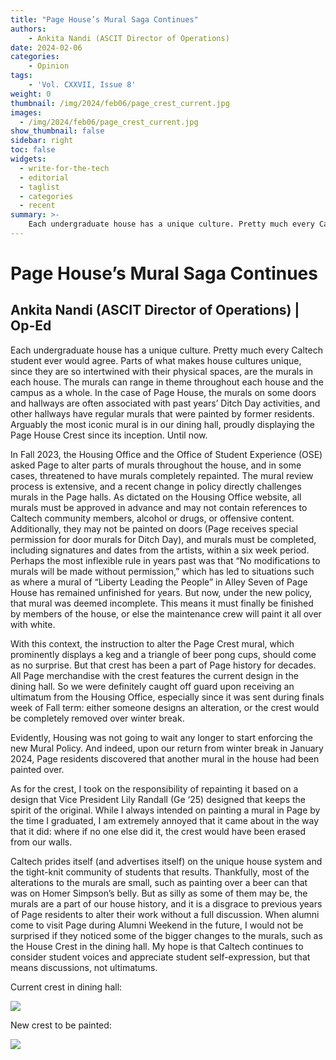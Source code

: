 ```yaml
---
title: "Page House’s Mural Saga Continues"
authors: 
    - Ankita Nandi (ASCIT Director of Operations)
date: 2024-02-06
categories:
    - Opinion
tags:
    - 'Vol. CXXVII, Issue 8'
weight: 0
thumbnail: /img/2024/feb06/page_crest_current.jpg
images:
  - /img/2024/feb06/page_crest_current.jpg
show_thumbnail: false
sidebar: right
toc: false
widgets:
  - write-for-the-tech
  - editorial
  - taglist
  - categories
  - recent
summary: >-
    Each undergraduate house has a unique culture. Pretty much every Caltech student ever would agree. Parts of what makes house cultures unique, since they are so intertwined with their physical spaces, are the murals in each house.
---
```



# Page House’s Mural Saga Continues


## Ankita Nandi (ASCIT Director of Operations) | Op-Ed

Each undergraduate house has a unique culture. Pretty much every Caltech student ever would agree. Parts of what makes house cultures unique, since they are so intertwined with their physical spaces, are the murals in each house. The murals can range in theme throughout each house and the campus as a whole. In the case of Page House, the murals on some doors and hallways are often associated with past years’ Ditch Day activities, and other hallways have regular murals that were painted by former residents. Arguably the most iconic mural is in our dining hall, proudly displaying the Page House Crest since its inception. Until now.

In Fall 2023, the Housing Office and the Office of Student Experience (OSE) asked Page to alter parts of murals throughout the house, and in some cases, threatened to have murals completely repainted. The mural review process is extensive, and a recent change in policy directly challenges murals in the Page halls. As dictated on the Housing Office website, all murals must be approved in advance and may not contain references to Caltech community members, alcohol or drugs, or offensive content. Additionally, they may not be painted on doors (Page receives special permission for door murals for Ditch Day), and murals must be completed, including signatures and dates from the artists, within a six week period. Perhaps the most inflexible rule in years past was that “No modifications to murals will be made without permission,” which has led to situations such as where a mural of “Liberty Leading the People” in Alley Seven of Page House has remained unfinished for years. But now, under the new policy, that mural was deemed incomplete. This means it must finally be finished by members of the house, or else the maintenance crew will paint it all over with white. 

With this context, the instruction to alter the Page Crest mural, which prominently displays a keg and a triangle of beer pong cups, should come as no surprise. But that crest has been a part of Page history for decades. All Page merchandise with the crest features the current design in the dining hall. So we were definitely caught off guard upon receiving an ultimatum from the Housing Office, especially since it was sent during finals week of Fall term: either someone designs an alteration, or the crest would be completely removed over winter break.

Evidently, Housing was not going to wait any longer to start enforcing the new Mural Policy. And indeed, upon our return from winter break in January 2024, Page residents discovered that another mural in the house had been painted over.

As for the crest, I took on the responsibility of repainting it based on a design that Vice President Lily Randall (Ge ‘25) designed that keeps the spirit of the original. While I always intended on painting a mural in Page by the time I graduated, I am extremely annoyed that it came about in the way that it did: where if no one else did it, the crest would have been erased from our walls.

Caltech prides itself (and advertises itself) on the unique house system and the tight-knit community of students that results. Thankfully, most of the alterations to the murals are small, such as painting over a beer can that was on Homer Simpson’s belly. But as silly as some of them may be, the murals are a part of our house history, and it is a disgrace to previous years of Page residents to alter their work without a full discussion. When alumni come to visit Page during Alumni Weekend in the future, I would not be surprised if they noticed some of the bigger changes to the murals, such as the House Crest in the dining hall. My hope is that Caltech continues to consider student voices and appreciate student self-expression, but that means discussions, not ultimatums.

Current crest in dining hall:




![](/img/2024/feb06/page_crest_current.jpg)


New crest to be painted: 



![](/img/2024/feb06/page_crest_new.jpg)

